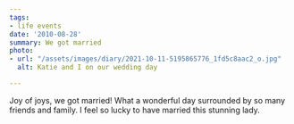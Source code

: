 ```yaml
---
tags:
- life events
date: '2010-08-28'
summary: We got married
photo:
- url: "/assets/images/diary/2021-10-11-5195865776_1fd5c8aac2_o.jpg"
  alt: Katie and I on our wedding day

---
```

Joy of joys, we got married! What a wonderful day surrounded by so many friends and family. I feel so lucky to have married this stunning lady.